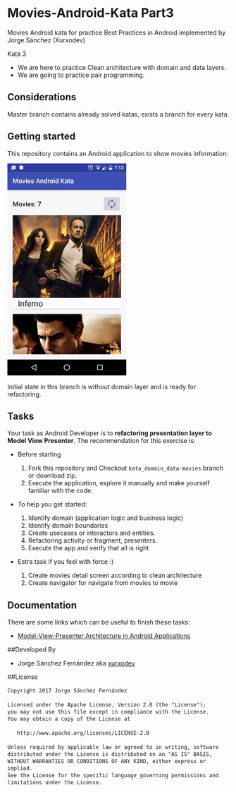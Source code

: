 # Movies-Android-Kata Part3
Movies Android kata for practice Best Practices in Android implemented by Jorge Sánchez (Xurxodev)

Kata 3

- We are here to practice Clean architecture with domain and data layers.
- We are going to practice pair programming.

## Considerations

Master branch contains already solved katas, exists a branch for every kata.

## Getting started

This repository contains an Android application to show movies information:

![](/art/movies.gif)

Initial state in this branch is without domain layer and is ready for refactoring.

## Tasks

Your task as Android Developer is to **refactoring presentation layer to Model View Presenter**.
The recommendation for this exercise is:

  * Before starting
    1. Fork this repository and Checkout `kata_domain_data-movies` branch or download zip.
    3. Execute the application, explore it manually and make yourself familiar with the code.

  * To help you get started:
    1. Identify domain (application logic and business logic)
    2. Identify domain boundaries
    3. Create usecases or interactors and entities.
    4. Refactoring activity or fragment, presenters.
    5. Execute the app and verify that all is right

  * Estra task if you feel with force :)
    1. Create movies detail screen according to clean architecture
    2. Create navigator for navigate from movies to movie


## Documentation

There are some links which can be useful to finish these tasks:

* [Model-View-Presenter Architecture in Android Applications](http://macoscope.com/blog/model-view-presenter-architecture-in-android-applications/)

##Developed By

* Jorge Sánchez Fernández aka [xurxodev](https://twitter.com/xurxodev)

##License


    Copyright 2017 Jorge Sánchez Fernández

    Licensed under the Apache License, Version 2.0 (the "License");
    you may not use this file except in compliance with the License.
    You may obtain a copy of the License at

       http://www.apache.org/licenses/LICENSE-2.0

    Unless required by applicable law or agreed to in writing, software
    distributed under the License is distributed on an "AS IS" BASIS,
    WITHOUT WARRANTIES OR CONDITIONS OF ANY KIND, either express or implied.
    See the License for the specific language governing permissions and
    limitations under the License.
